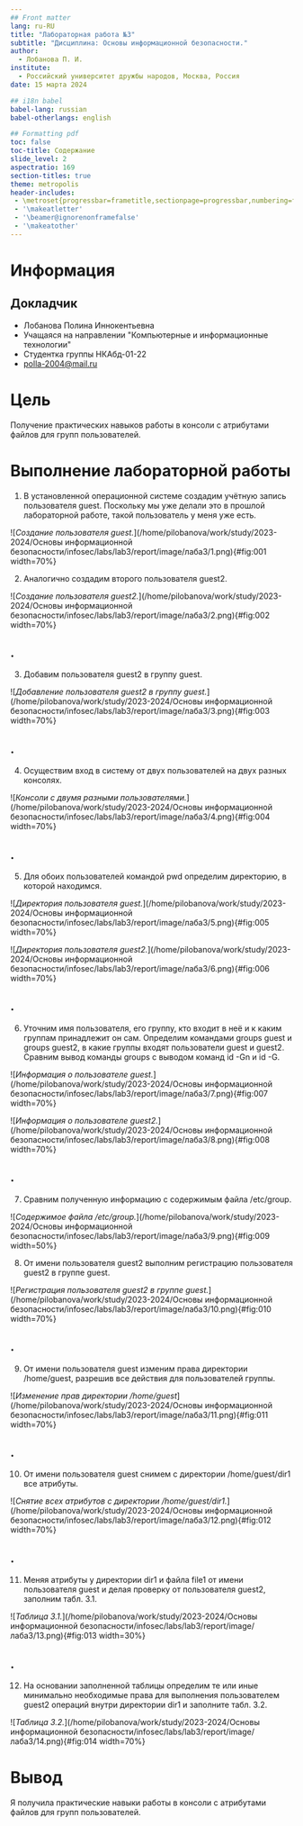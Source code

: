 ```yaml
---
## Front matter
lang: ru-RU
title: "Лабораторная работа №3"
subtitle: "Дисциплина: Основы информационной безопасности."
author:
  - Лобанова П. И.
institute:
  - Российский университет дружбы народов, Москва, Россия
date: 15 марта 2024

## i18n babel
babel-lang: russian
babel-otherlangs: english

## Formatting pdf
toc: false
toc-title: Содержание
slide_level: 2
aspectratio: 169
section-titles: true
theme: metropolis
header-includes:
 - \metroset{progressbar=frametitle,sectionpage=progressbar,numbering=fraction}
 - '\makeatletter'
 - '\beamer@ignorenonframefalse'
 - '\makeatother'
---
```


# Информация

## Докладчик


  * Лобанова Полина Иннокентьевна
  * Учащаяся на направлении "Компьютерные и информационные технологии"
  * Студентка группы НКАбд-01-22
  * [polla-2004@mail.ru](polla-2004@mail.ru)
  

# Цель

Получение практических навыков работы в консоли с атрибутами файлов для групп пользователей.

# Выполнение лабораторной работы

1. В установленной операционной системе создадим учётную запись пользователя guest. Поскольку мы уже делали это в прошлой лабораторной работе, такой пользователь у меня уже есть.

![*Создание пользователя guest.*](/home/pilobanova/work/study/2023-2024/Основы информационной безопасности/infosec/labs/lab3/report/image/лаба3/1.png){#fig:001 width=70%}

2. Аналогично создадим второго пользователя guest2.

![*Создание пользователя guest2.*](/home/pilobanova/work/study/2023-2024/Основы информационной безопасности/infosec/labs/lab3/report/image/лаба3/2.png){#fig:002 width=70%}

## .

3. Добавим пользователя guest2 в группу guest.

![*Добавление пользователя guest2 в группу guest.*](/home/pilobanova/work/study/2023-2024/Основы информационной безопасности/infosec/labs/lab3/report/image/лаба3/3.png){#fig:003 width=70%}

## .

4. Осуществим вход в систему от двух пользователей на двух разных консолях.

![*Консоли с двумя разными пользователями.*](/home/pilobanova/work/study/2023-2024/Основы информационной безопасности/infosec/labs/lab3/report/image/лаба3/4.png){#fig:004 width=70%}

## .

5. Для обоих пользователей командой pwd определим директорию, в которой находимся.

![*Директория пользователя guest.*](/home/pilobanova/work/study/2023-2024/Основы информационной безопасности/infosec/labs/lab3/report/image/лаба3/5.png){#fig:005 width=70%}

![*Директория пользователя guest2.*](/home/pilobanova/work/study/2023-2024/Основы информационной безопасности/infosec/labs/lab3/report/image/лаба3/6.png){#fig:006 width=70%}

## .

6. Уточним имя пользователя, его группу, кто входит в неё и к каким группам принадлежит он сам. Определим командами groups guest и groups guest2, в какие группы входят пользователи guest и guest2. Сравним вывод команды groups с выводом команд id -Gn и id -G.

![*Информация о пользователе guest.*](/home/pilobanova/work/study/2023-2024/Основы информационной безопасности/infosec/labs/lab3/report/image/лаба3/7.png){#fig:007 width=70%}

![*Информация о пользователе guest2.*](/home/pilobanova/work/study/2023-2024/Основы информационной безопасности/infosec/labs/lab3/report/image/лаба3/8.png){#fig:008 width=70%}

## .

7. Сравним полученную информацию с содержимым файла /etc/group.

![*Содержимое файла /etc/group.*](/home/pilobanova/work/study/2023-2024/Основы информационной безопасности/infosec/labs/lab3/report/image/лаба3/9.png){#fig:009 width=50%}

8. От имени пользователя guest2 выполним регистрацию пользователя guest2 в группе guest.

![*Регистрация пользователя guest2 в группе guest.*](/home/pilobanova/work/study/2023-2024/Основы информационной безопасности/infosec/labs/lab3/report/image/лаба3/10.png){#fig:010 width=70%}

## .

9. От имени пользователя guest изменим права директории /home/guest, разрешив все действия для пользователей группы.

![*Изменение прав директории /home/guest*](/home/pilobanova/work/study/2023-2024/Основы информационной безопасности/infosec/labs/lab3/report/image/лаба3/11.png){#fig:011 width=70%}

## .

10. От имени пользователя guest снимем с директории /home/guest/dir1 все атрибуты.

![*Снятие всех атрибутов с директории /home/guest/dir1.*](/home/pilobanova/work/study/2023-2024/Основы информационной безопасности/infosec/labs/lab3/report/image/лаба3/12.png){#fig:012 width=70%}

## .

11. Меняя атрибуты у директории dir1 и файла file1 от имени пользователя guest и делая проверку от пользователя guest2, заполним табл. 3.1.

![*Таблица 3.1.*](/home/pilobanova/work/study/2023-2024/Основы информационной безопасности/infosec/labs/lab3/report/image/лаба3/13.png){#fig:013 width=30%}

## .

12. На основании заполненной таблицы определим те или иные минимально необходимые права для выполнения пользователем guest2 операций внутри директории dir1 и заполните табл. 3.2.

![*Таблица 3.2.*](/home/pilobanova/work/study/2023-2024/Основы информационной безопасности/infosec/labs/lab3/report/image/лаба3/14.png){#fig:014 width=70%}

# Вывод

Я получила практические навыки работы в консоли с атрибутами файлов для групп пользователей.
